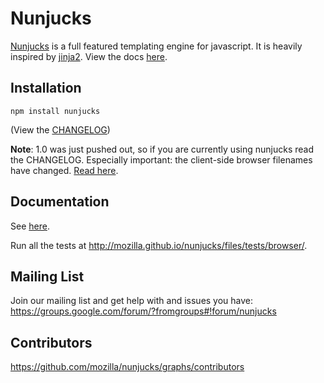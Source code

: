 
# Nunjucks

[Nunjucks](http://mozilla.github.io/nunjucks/) is a full featured
templating engine for javascript. It is heavily inspired by
[jinja2](http://jinja.pocoo.org/). View the docs
[here](http://mozilla.github.io/nunjucks/).

## Installation

`npm install nunjucks`

(View the [CHANGELOG](https://github.com/mozilla/nunjucks/blob/master/CHANGELOG.md))

**Note**: 1.0 was just pushed out, so if you are currently using
  nunjucks read the CHANGELOG. Especially important: the client-side
  browser filenames have changed. [Read
  here](http://mozilla.github.io/nunjucks/getting-started.html).

## Documentation

See [here](http://mozilla.github.io/nunjucks/).

Run all the tests at http://mozilla.github.io/nunjucks/files/tests/browser/.

## Mailing List

Join our mailing list and get help with and issues you have:
https://groups.google.com/forum/?fromgroups#!forum/nunjucks

## Contributors

https://github.com/mozilla/nunjucks/graphs/contributors
